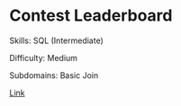 # Contest Leaderboard

Skills: SQL (Intermediate)

Difficulty: Medium

Subdomains: Basic Join

[Link](https://www.hackerrank.com/challenges/contest-leaderboard)
